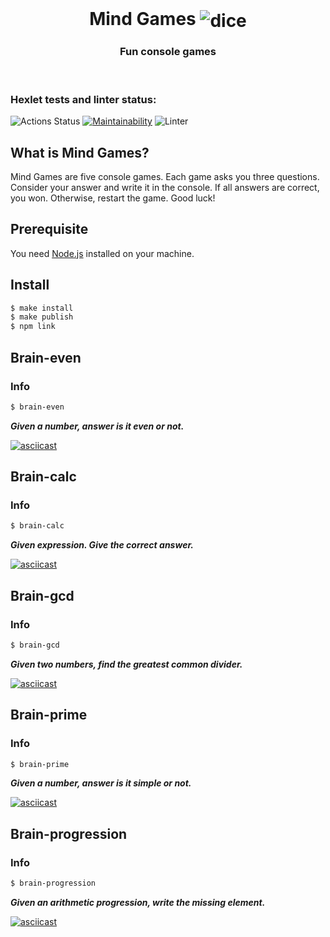 <div align="center">
  <br>
  <h1 >Mind Games <img align="center" src="https://img.icons8.com/doodle/32/000000/dice.png" alt='dice'></h1>
  <h3>Fun console games</h3>
</div>
<br>

### Hexlet tests and linter status:
![Actions Status](https://github.com/Yar56/frontend-project-lvl1/workflows/hexlet-check/badge.svg)
[![Maintainability](https://api.codeclimate.com/v1/badges/a99a88d28ad37a79dbf6/maintainability)](https://codeclimate.com/github/codeclimate/codeclimate/maintainability)
![Linter](https://github.com/Yar56/frontend-project-lvl1/workflows/Linter/badge.svg)

## What is Mind Games?
Mind Games are five console games. Each game asks you three questions. Consider your answer and write it in the console. If all answers are correct, you won. Otherwise, restart the game. Good luck!

## Prerequisite
You need [Node.js](https://nodejs.org) installed on your machine.

## Install
```bash
$ make install
$ make publish
$ npm link
```
## Brain-even 
### Info
```bash
$ brain-even
```
___Given a number, answer is it even or not.___

[![asciicast](https://asciinema.org/a/skA7w85X9nDvUIepFw0gUVEJE.svg)](https://asciinema.org/a/skA7w85X9nDvUIepFw0gUVEJE)

## Brain-calc
### Info
```bash
$ brain-calc
```
___Given expression. Give the correct answer.___

[![asciicast](https://asciinema.org/a/tkMWNCWrD2aWHPIuzi6xXVZi3.svg)](https://asciinema.org/a/tkMWNCWrD2aWHPIuzi6xXVZi3)

## Brain-gcd
### Info
```bash
$ brain-gcd
```
___Given two numbers, find the greatest common divider.___

[![asciicast](https://asciinema.org/a/U4pZLQIjgJTo7tggy1AC62zVN.svg)](https://asciinema.org/a/U4pZLQIjgJTo7tggy1AC62zVN)

## Brain-prime
### Info
```bash
$ brain-prime
```
___Given a number, answer is it simple or not.___

[![asciicast](https://asciinema.org/a/381663.svg)](https://asciinema.org/a/381663)

## Brain-progression
### Info
```bash
$ brain-progression
```
___Given an arithmetic progression, write the missing element.___

[![asciicast](https://asciinema.org/a/Eh1FKYY9EtOeXtzM6neKj6mrS.svg)](https://asciinema.org/a/Eh1FKYY9EtOeXtzM6neKj6mrS)

